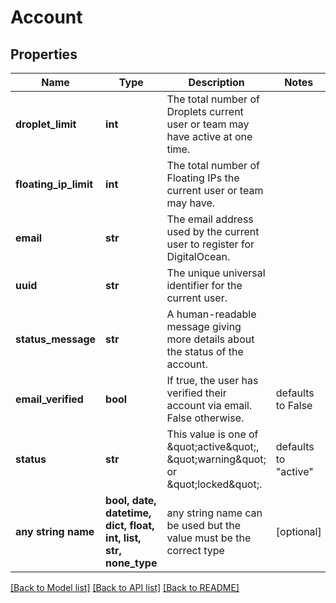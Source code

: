 # Account


## Properties
Name | Type | Description | Notes
------------ | ------------- | ------------- | -------------
**droplet_limit** | **int** | The total number of Droplets current user or team may have active at one time. | 
**floating_ip_limit** | **int** | The total number of Floating IPs the current user or team may have. | 
**email** | **str** | The email address used by the current user to register for DigitalOcean. | 
**uuid** | **str** | The unique universal identifier for the current user. | 
**status_message** | **str** | A human-readable message giving more details about the status of the account. | 
**email_verified** | **bool** | If true, the user has verified their account via email. False otherwise. | defaults to False
**status** | **str** | This value is one of \&quot;active\&quot;, \&quot;warning\&quot; or \&quot;locked\&quot;. | defaults to "active"
**any string name** | **bool, date, datetime, dict, float, int, list, str, none_type** | any string name can be used but the value must be the correct type | [optional]

[[Back to Model list]](../README.md#documentation-for-models) [[Back to API list]](../README.md#documentation-for-api-endpoints) [[Back to README]](../README.md)


